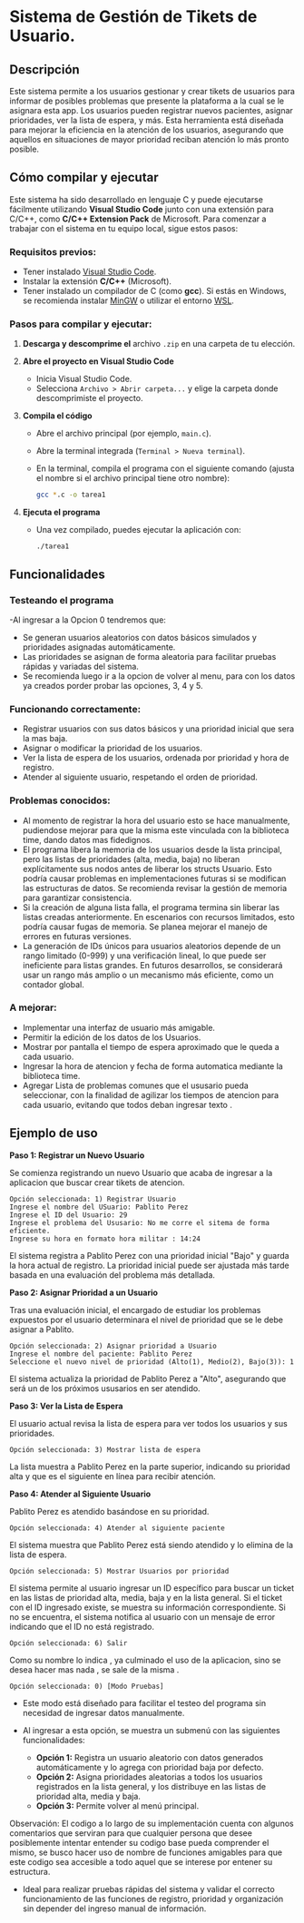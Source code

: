 # Sistema de Gestión de Tikets de Usuario.

## Descripción

Este sistema permite a los usuarios gestionar y crear tikets de usuarios para informar de posibles problemas que presente la plataforma a la cual se le asignara esta app. 
Los usuarios pueden registrar nuevos pacientes, asignar prioridades, ver la lista de espera, y más. Esta herramienta está diseñada para mejorar la eficiencia en la atención
de los usuarios, asegurando que aquellos en situaciones de mayor prioridad reciban atención lo más pronto posible.

## Cómo compilar y ejecutar

Este sistema ha sido desarrollado en lenguaje C y puede ejecutarse fácilmente utilizando **Visual Studio Code** junto con una extensión para C/C++, 
como **C/C++ Extension Pack** de Microsoft. Para comenzar a trabajar con el sistema en tu equipo local, sigue estos pasos:

### Requisitos previos:

- Tener instalado [Visual Studio Code](https://code.visualstudio.com/).
- Instalar la extensión **C/C++** (Microsoft).
- Tener instalado un compilador de C (como **gcc**). Si estás en Windows, se recomienda instalar [MinGW](https://www.mingw-w64.org/) o utilizar el entorno [WSL](https://learn.microsoft.com/en-us/windows/wsl/).

### Pasos para compilar y ejecutar:

1. **Descarga y descomprime el** archivo `.zip` en una carpeta de tu elección.
2. **Abre el proyecto en Visual Studio Code**
    - Inicia Visual Studio Code.
    - Selecciona `Archivo > Abrir carpeta...` y elige la carpeta donde descomprimiste el proyecto.
3. **Compila el código**
    - Abre el archivo principal (por ejemplo, `main.c`).
    - Abre la terminal integrada (`Terminal > Nueva terminal`).
    - En la terminal, compila el programa con el siguiente comando (ajusta el nombre si el archivo principal tiene otro nombre):
        
        ```bash
        gcc *.c -o tarea1
        ```
        
4. **Ejecuta el programa**
    - Una vez compilado, puedes ejecutar la aplicación con:
        
        ```
        ./tarea1
        ```
        

## Funcionalidades

### Testeando el programa


-Al ingresar a la Opcion 0 tendremos que:
-  Se generan usuarios aleatorios con datos básicos simulados y prioridades asignadas automáticamente.
- Las prioridades se asignan de forma aleatoria para facilitar pruebas rápidas y variadas del sistema.
- Se recomienda luego ir a la opcion de volver al menu, para con los datos ya creados porder probar las opciones, 3, 4 y 5.


### Funcionando correctamente:

- Registrar usuarios con sus datos básicos y una prioridad inicial que sera la mas baja.
- Asignar o modificar la prioridad de los usuarios.
- Ver la lista de espera de los usuarios, ordenada por prioridad y hora de registro.
- Atender al siguiente usuario, respetando el orden de prioridad.

### Problemas conocidos:

- Al momento de registrar la hora del usuario esto se hace manualmente, pudiendose mejorar para que la misma este vinculada con la biblioteca time, dando datos mas fidedignos.
- El programa libera la memoria de los usuarios desde la lista principal, pero las listas de prioridades (alta, media, baja) no liberan explícitamente sus nodos antes de liberar los structs Usuario. Esto podría causar problemas en implementaciones futuras si se modifican las estructuras de datos. Se recomienda revisar la gestión de memoria para garantizar consistencia.
- Si la creación de alguna lista falla, el programa termina sin liberar las listas creadas anteriormente. En escenarios con recursos limitados, esto podría causar fugas de memoria. Se planea mejorar el manejo de errores en futuras versiones.
- La generación de IDs únicos para usuarios aleatorios depende de un rango limitado (0-999) y una verificación lineal, lo que puede ser ineficiente para listas grandes. En futuros desarrollos, se considerará usar un rango más amplio o un mecanismo más eficiente, como un contador global.
  
### A mejorar:

- Implementar una interfaz de usuario más amigable.
- Permitir la edición de los datos de los Usuarios.
- Mostrar por pantalla el tiempo de espera aproximado que le queda a cada usuario.
- Ingresar la hora de atencion y fecha de forma automatica mediante la biblioteca time.
- Agregar Lista de problemas comunes que el ususario pueda seleccionar, con la finalidad de agilizar los tiempos de atencion para cada usuario, evitando que todos deban ingresar texto .

## Ejemplo de uso

**Paso 1: Registrar un Nuevo Usuario**

Se comienza registrando un nuevo Usuario que acaba de ingresar a la aplicacion que buscar crear tikets de atencion.

```
Opción seleccionada: 1) Registrar Usuario
Ingrese el nombre del USuario: Pablito Perez
Ingrese el ID del Usuario: 29
Ingrese el problema del Ususario: No me corre el sitema de forma eficiente.
Ingrese su hora en formato hora militar : 14:24
```

El sistema registra a Pablito Perez con una prioridad inicial "Bajo" y guarda la hora actual de registro. La prioridad inicial puede ser ajustada más tarde basada en una evaluación del problema más detallada.

**Paso 2: Asignar Prioridad a un Usuario**

Tras una evaluación inicial, el encargado de estudiar los problemas expuestos por el usuario determinara el nivel de prioridad que se le debe asignar a Pablito.

```
Opción seleccionada: 2) Asignar prioridad a Usuario
Ingrese el nombre del paciente: Pablito Perez
Seleccione el nuevo nivel de prioridad (Alto(1), Medio(2), Bajo(3)): 1
```

El sistema actualiza la prioridad de Pablito Perez a "Alto", asegurando que será un de los próximos ususarios en ser atendido.

**Paso 3: Ver la Lista de Espera**

El usuario actual revisa la lista de espera para ver todos los usuarios y sus prioridades.

```
Opción seleccionada: 3) Mostrar lista de espera
```

La lista muestra a Pablito Perez en la parte superior, indicando su prioridad alta y que es el siguiente en línea para recibir atención.

**Paso 4: Atender al Siguiente Usuario**

Pablito Perez es atendido basándose en su prioridad.

```
Opción seleccionada: 4) Atender al siguiente paciente
```

El sistema muestra que Pablito Perez está siendo atendido y lo elimina de la lista de espera.

```
Opción seleccionada: 5) Mostrar Usuarios por prioridad
```
El sistema permite al usuario ingresar un ID específico para buscar un ticket en las listas de prioridad alta, media, baja y en la lista general.
Si el ticket con el ID ingresado existe, se muestra su información correspondiente.
Si no se encuentra, el sistema notifica al usuario con un mensaje de error indicando que el ID no está registrado.

```
Opción seleccionada: 6) Salir
```
Como su nombre lo indica , ya culminado el uso de la aplicacion, sino se desea hacer mas nada , se sale de la misma .

```
Opción seleccionada: 0) [Modo Pruebas]
```
- Este modo está diseñado para facilitar el testeo del programa sin necesidad de ingresar datos manualmente.
- Al ingresar a esta opción, se muestra un submenú con las siguientes funcionalidades:

  - **Opción 1:** Registra un usuario aleatorio con datos generados automáticamente y lo agrega con prioridad baja por defecto.
  - **Opción 2:** Asigna prioridades aleatorias a todos los usuarios registrados en la lista general, y los distribuye en las listas de prioridad alta, media y baja.
  - **Opción 3:** Permite volver al menú principal.
 
Observación: El codigo a lo largo de su implementación cuenta  con algunos comentarios que serviran para que cualquier persona que desee posiblemente intentar entender su codigo base pueda comprender el mismo, se busco hacer uso de nombre de funciones amigables para que este codigo sea accesible a todo aquel que se interese por entener su estructura. 


- Ideal para realizar pruebas rápidas del sistema y validar el correcto funcionamiento de las funciones de registro, prioridad y organización sin depender del ingreso manual de información.


